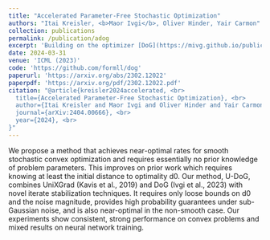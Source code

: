 ```yaml
---
title: "Accelerated Parameter-Free Stochastic Optimization"
authors: "Itai Kreisler, <b>Maor Ivgi</b>, Oliver Hinder, Yair Carmon"
collection: publications
permalink: /publication/adog
excerpt: 'Building on the optimizer [DoG](https://mivg.github.io/publication/dog){:target="_blank" rel="noopener noreferrer"}, ADoG is a tuning-free dynamic accelerated SGD step size formula, backed by strong theoretical guarantees and empirically demonstrated to work well in the convex settings.'
date: 2024-03-31
venue: 'ICML (2023)'
code: 'https://github.com/formll/dog'
paperurl: 'https://arxiv.org/abs/2302.12022'
paperpdf: 'https://arxiv.org/pdf/2302.12022.pdf'
citation: "@article{kreisler2024accelerated, <br>
  title={Accelerated Parameter-Free Stochastic Optimization}, <br>
  author={Itai Kreisler and Maor Ivgi and Oliver Hinder and Yair Carmon}, <br>
  journal={arXiv:2404.00666}, <br>
  year={2024}, <br>
}"
---
```

We propose a method that achieves near-optimal rates for smooth stochastic convex optimization and requires essentially no prior knowledge of problem parameters. This improves on prior work which requires knowing at least the initial distance to optimality d0. Our method, U-DoG, combines UniXGrad (Kavis et al., 2019) and DoG (Ivgi et al., 2023) with novel iterate stabilization techniques. It requires only loose bounds on d0 and the noise magnitude, provides high probability guarantees under sub-Gaussian noise, and is also near-optimal in the non-smooth case. Our experiments show consistent, strong performance on convex problems and mixed results on neural network training.